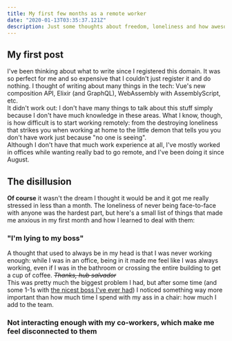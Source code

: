 ```yaml
---
title: My first few months as a remote worker
date: "2020-01-13T03:35:37.121Z"
description: Just some thoughts about freedom, loneliness and how awesome it's being
---
```


## My first post
I've been thinking about what to write since I registered this domain. It was so perfect for me and so expensive that I couldn't just register it and do nothing. I thought of writing about many things in the tech: Vue's new composition API, Elixir (and GraphQL), WebAssembly with AssemblyScript, etc.  
It didn't work out: I don't have many things to talk about this stuff simply because I don't have much knowledge in these areas. What I know, though, is how difficult is to start working remotely: from the destroying loneliness that strikes you when working at home to the little demon that tells you you don't have work just because "no one is seeing".  
Although I don't have that much work experience at all, I've mostly worked in offices while wanting really bad to go remote, and I've been doing it since August.  
## The disillusion
**Of course** it wasn't the dream I thought it would be and it got me really stressed in less than a month. The loneliness of never being face-to-face with anyone was the hardest part, but here's a small list of things that made me anxious in my first month and how I learned to deal with them:  

### "I'm lying to my boss"
A thought that used to always be in my head is that I was never working enough: while I was in an office, being in it made me feel like I was always working, even if I was in the bathroom or crossing the entire building to get a cup of coffee. <i style="text-decoration: line-through">Thanks, hub salvador</i>  
This was pretty much the biggest problem I had, but after some time (and some 1-1s with [the nicest boss I've ever had](https://twitter.com/iamcherta/)) I noticed something way more important than how much time I spend with my ass in a chair: how much I add to the team.
### Not interacting enough with my co-workers, which make me feel disconnected to them